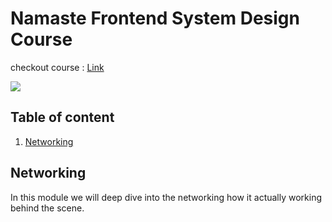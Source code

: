 # Namaste Frontend System Design Course
checkout course : <a href="https://namastedev.com/learn/namaste-frontend-system-design">Link</a>


<div align="left">
  <img src="https://github.com/user-attachments/assets/fb02c706-78dc-4d50-a867-d47c87112b6e"/>
</div>

## Table of content

1. [Networking](#networking)


## Networking
In this module we will deep dive into the networking how it actually working behind the scene.
